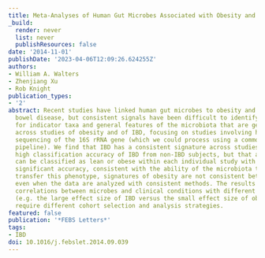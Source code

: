 ```yaml
---
title: Meta-Analyses of Human Gut Microbes Associated with Obesity and IBD
_build:
  render: never
  list: never
  publishResources: false
date: '2014-11-01'
publishDate: '2023-04-06T12:09:26.624255Z'
authors:
- William A. Walters
- Zhenjiang Xu
- Rob Knight
publication_types:
- '2'
abstract: Recent studies have linked human gut microbes to obesity and inflammatory
  bowel disease, but consistent signals have been difficult to identify. Here we test
  for indicator taxa and general features of the microbiota that are generally consistent
  across studies of obesity and of IBD, focusing on studies involving high-throughput
  sequencing of the 16S rRNA gene (which we could process using a common computational
  pipeline). We find that IBD has a consistent signature across studies and allows
  high classification accuracy of IBD from non-IBD subjects, but that although subjects
  can be classified as lean or obese within each individual study with statistically
  significant accuracy, consistent with the ability of the microbiota to experimentally
  transfer this phenotype, signatures of obesity are not consistent between studies
  even when the data are analyzed with consistent methods. The results suggest that
  correlations between microbes and clinical conditions with different effect sizes
  (e.g. the large effect size of IBD versus the small effect size of obesity) may
  require different cohort selection and analysis strategies.
featured: false
publication: '*FEBS Letters*'
tags:
- IBD
doi: 10.1016/j.febslet.2014.09.039
---
```



